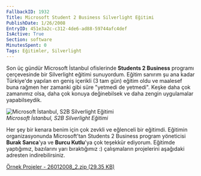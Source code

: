 ```yaml
---
FallbackID: 1932
Title: Microsoft Student 2 Business Silverlight Eğitimi
PublishDate: 1/26/2008
EntryID: 451e3a2c-c312-4de6-ad88-59744afc4def
IsActive: True
Section: software
MinutesSpent: 0
Tags: Eğitimler, Silverlight
---
```

Son üç gündür Microsoft İstanbul ofislerinde **Students 2 Business**
programı çerçevesinde bir Silverlight eğitimi sunuyordum. Eğitim sanırım
şu ana kadar Türkiye'de yapılan en geniş içerikli (3 tam gün) eğitim
oldu ve maalesef buna rağmen her zamanki gibi süre "yetmedi de yetmedi".
Keşke daha çok zamanımız olsa, daha çok konuya değinebilsek ve daha
zengin uygulamalar yapabilseydik.

![Microsoft İstanbul, S2B Silverlight
Eğitimi](http://cdn.daron.yondem.com/assets/1932/26012008_1.jpg)\
*Microsoft İstanbul, S2B Silverlight Eğitimi*

Her şey bir kenara benim için çok zevkli ve eğlenceli bir eğitimdi.
Eğitimin organizasyonunda Microsoft'tan Students 2 Business program
yöneticisi **Burak Sarıca**'ya ve **Burcu Kutlu**'ya çok teşekkür
ediyorum. Eğitimde yaptığımız, bazılarını yarı bıraktığımız :)
çalışmaların projelerini aşağıdaki adresten indirebilirsiniz.

[Örnek Projeler - 26012008\_2.zip (29.35
KB)](http://cdn.daron.yondem.com/assets/1932/26012008_2.zip)


